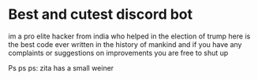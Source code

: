 # Best and cutest discord bot
im a pro elite hacker from india who helped in the election of trump 
here is the best code ever written in the history of mankind and if you have any complaints or suggestions on improvements you are free to shut up

Ps ps ps: zita has a small weiner

